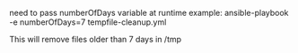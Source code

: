 need to pass numberOfDays variable at runtime 
example:
ansible-playbook -e numberOfDays=7 tempfile-cleanup.yml

This will remove files older than 7 days in /tmp
